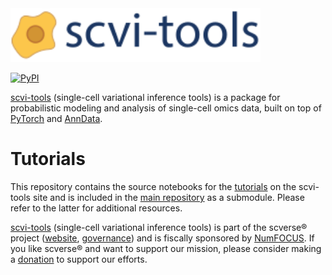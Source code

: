 <a href="https://scvi-tools.org/">
  <img
    src="https://github.com/scverse/scvi-tools/blob/main/docs/_static/scvi-tools-horizontal.svg?raw=true"
    width="400"
    alt="scvi-tools"
  >
</a>

[![PyPI][pypi-badge]][pypi-link]

[scvi-tools] (single-cell variational inference tools) is a package for probabilistic modeling and
analysis of single-cell omics data, built on top of [PyTorch] and [AnnData].

# Tutorials

This repository contains the source notebooks for the [tutorials] on the scvi-tools site and is
included in the [main repository] as a submodule. Please refer to the latter for additional
resources.

[scvi-tools] (single-cell variational inference tools) is part of the scverse® project ([website](https://scverse.org), [governance](https://scverse.org/about/roles)) and is fiscally sponsored by [NumFOCUS](https://numfocus.org/).
If you like scverse® and want to support our mission, please consider making a [donation](https://numfocus.org/donate-to-scverse) to support our efforts.

[anndata]: https://anndata.readthedocs.io/en/latest/
[main repository]: https://github.com/scverse/scvi-tools
[pypi-badge]: https://img.shields.io/pypi/v/scvi-tools.svg
[pypi-link]: https://pypi.org/project/scvi-tools
[pytorch]: https://pytorch.org
[scvi-tools]: https://scvi-tools.org/
[tutorials]: https://docs.scvi-tools.org/en/stable/tutorials/index.html
